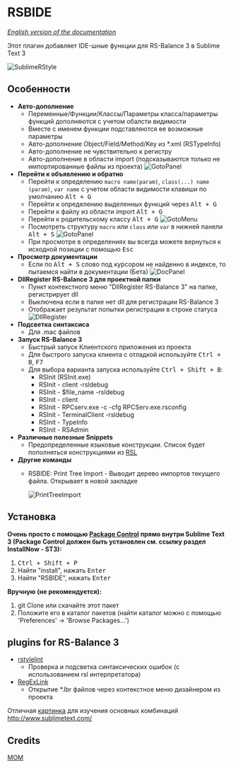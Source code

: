 # RSBIDE

*[English version of the documentation](readme.md)*

Этот плагин добавляет IDE-шные функции для RS-Balance 3 в Sublime Text 3

![SublimeRStyle](https://raw.github.com/mom1/RSBIDE/master/screenshot/SublimeRStyle.jpg)

Особенности
------------

* **Авто-дополнение** 
    * Переменные/Функции/Классы/Параметры класса/параметры функций дополняются с учетом обалсти видимости
    * Вместе с именем функции подставляются ее возможные параметры
    * Авто-дополнение Object/Field/Method/Key из *.xml (RSTypeInfo)
    * Авто-дополнение не чувствительно к регистру
    * Авто-дополнение в области import (подсказываются только не импортированные файлы из проекта)
    ![GotoPanel](https://raw.github.com/mom1/RSBIDE/master/screenshot/Completion_Import.jpg)
* **Перейти к объявлению и обратно**
    * Перейти к определению  `macro name(param)`, `class(...) name (param)`, `var name`  с учетом области видимости клавиши по умолчанию <kbd>Alt + G</kbd>
    * Перейти к определению выделенных функций через <kbd>Alt + G</kbd>
    * Перейти к файлу из области import <kbd>Alt + G</kbd>
    * Перейти к родительскому классу <kbd>Alt + G</kbd>
    ![GotoMenu](https://raw.github.com/mom1/RSBIDE/master/screenshot/GotoMenu.jpg)
    * Посмотреть структуру `macro` или `class` или `var` в нижней панели <kbd>Alt + S</kbd>
    ![GotoPanel](https://raw.github.com/mom1/RSBIDE/master/screenshot/GotoPanel.jpg)
    * При просмотре в определениях вы всегда можете вернуться к исходной позиции с помощью <kbd>Esc</kbd>
* **Просмотр документации**
    * Если по <kbd>Alt + S</kbd> слово под курсором не найденно в индексе, то пытаемся найти в документации (Бета)
    ![DocPanel](https://raw.github.com/mom1/RSBIDE/master/screenshot/DocPanel.jpg)
* **DllRegister RS-Balance 3 для проектной папки**
    * Пункт контекстного меню "DllRegister RS-Balance 3" на папке, регистрирует dll
    * Выключена если в папке нет dll для регистрации RS-Balance 3
    * Отображает результат попытки регистрации в строке статуса
    ![DllRegister](https://raw.github.com/mom1/RSBIDE/master/screenshot/DllRegister_RS-Balance_3.jpg)
* **Подсветка синтаксиса**
    * Для .mac файлов
* **Запуск RS-Balance 3**
    * Быстрый запуск Клиентского приложения из проекта
    * Для быстрого запуска клиента с отладкой используйте <kbd>Ctrl + B</kbd>, <kbd>F7</kbd>
    * Для выбора варианта запуска используйте <kbd>Ctrl + Shift + B</kbd>:
        - RSInit (RSInit.exe)
        - RSInit - client -rsldebug
        - RSInit - $file_name -rsldebug
        - RSInit - client
        - RSInit - RPCserv.exe -c -cfg RPCServ.exe.rsconfig
        - RSInit - TerminalClient -rsldebug
        - RSInit - TypeInfo
        - RSInit - RSAdmin
* **Различные полезные Snippets**
    * Предопределенные языковые конструкции. Список будет пополняться конструкциями из [RSL](http://wiki.rs-balance.ru/index.php/RSL)
* **Другие команды**
    * RSBIDE: Print Tree Import - Выводит дерево импортов текущего файла. Открывает в новой закладке
    
        ![PrintTreeImport](https://raw.github.com/mom1/RSBIDE/master/screenshot/PrintTreeImport.jpg)

Установка
------------
**Очень просто с помощью [Package Control](http://wbond.net/sublime_packages/package_control) прямо внутри Sublime Text 3 (Package Control должен быть установлен см. ссылку раздел InstallNow - ST3):**

1.  <kbd>Ctrl + Shift + P</kbd>
2.  Найти "install", нажать <kbd>Enter</kbd>
3.  Найти "RSBIDE", нажать <kbd>Enter</kbd>

**Вручную (не рекомендуется):**

1.  git Clone или скачайте этот пакет
2.  Положите его в каталог пакетов (найти каталог можно с помощью 'Preferences' -> 'Browse Packages...')


## plugins for RS-Balance 3

 * [rstylelint](https://github.com/mom1/SublimeLinter-contrib-rstylelint)
    * Проверка и подсветка синтаксических ошибок (с использованием rsl интерпретатора)
 * [RegExLink](https://github.com/mom1/RegExLink)
    * Открытие *.lbr файлов через контекстное меню дизайнером из проекта

Отличная [картинка](https://raw.github.com/mom1/RSBIDE/master/screenshot/ST_Key.png) для изучения основных комбинаций http://www.sublimetext.com/


Credits
-----
[MOM](https://github.com/mom1)

